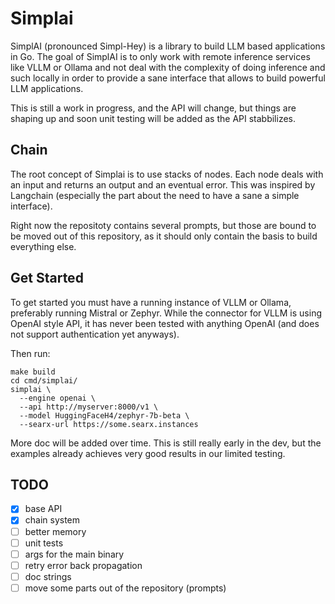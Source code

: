 # Simplai

SimplAI (pronounced Simpl-Hey) is a library to build LLM based applications in
Go. The goal of SimplAI is to only work with remote inference services like VLLM
or Ollama and not deal with the complexity of doing inference and such locally
in order to provide a sane interface that allows to build powerful LLM
applications.

This is still a work in progress, and the API will change, but things are
shaping up and soon unit testing will be added as the API stabbilizes.

## Chain

The root concept of Simplai is to use stacks of nodes. Each node deals with an
input and returns an output and an eventual error.
This was inspired by Langchain (especially the part about the need to have a
sane a simple interface).

Right now the repositoty contains several prompts, but those are bound to be
moved out of this repository, as it should only contain the basis to build
everything else.

## Get Started

To get started you must have a running instance of VLLM or Ollama, preferably
running Mistral or Zephyr. While the connector for VLLM is using OpenAI style
API, it has never been tested with anything OpenAI (and does not support
authentication yet anyways).

Then run:

    make build
    cd cmd/simplai/
    simplai \
      --engine openai \
      --api http://myserver:8000/v1 \
      --model HuggingFaceH4/zephyr-7b-beta \
      --searx-url https://some.searx.instances

More doc will be added over time. This is still really early in the dev, but the
examples already achieves very good results in our limited testing.

## TODO

- [x] base API
- [x] chain system
- [ ] better memory
- [ ] unit tests
- [ ] args for the main binary
- [ ] retry error back propagation
- [ ] doc strings
- [ ] move some parts out of the repository (prompts)
